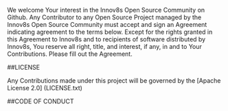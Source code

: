 We welcome Your interest in the Innov8s Open Source Community on Github. Any Contributor to any Open Source Project managed by the Innov8s Open Source Community must accept and sign an Agreement indicating agreement to the terms below. Except for the rights granted in this Agreement to Innov8s and to recipients of software distributed by Innov8s, You reserve all right, title, and interest, if any, in and to Your Contributions. Please fill out the Agreement.

##LICENSE

Any Contributions made  under this project will be governed by the [Apache License 2.0] (LICENSE.txt)

##CODE OF CONDUCT